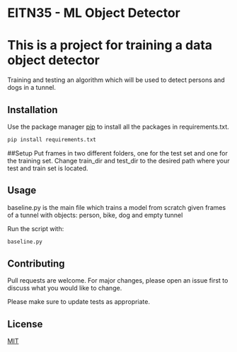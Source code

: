 # EITN35 - ML Object Detector

# This is a project for training a data object detector

Training and testing an algorithm which will be used to detect persons and dogs in a tunnel.

## Installation

Use the package manager [pip](https://pip.pypa.io/en/stable/) to install all the packages in requirements.txt.

```bash
pip install requirements.txt
```

##Setup
Put frames in two different folders, one for the test set and one for the training set. Change train_dir and test_dir to the desired path where your test and train set is located.

## Usage
baseline.py is the main file which trains a model from scratch given frames of a tunnel with objects: person, bike, dog and empty tunnel

Run the script with:


```bash
baseline.py
```

## Contributing
Pull requests are welcome. For major changes, please open an issue first to discuss what you would like to change.

Please make sure to update tests as appropriate.

## License
[MIT](https://choosealicense.com/licenses/mit/)
